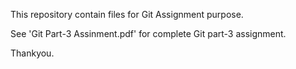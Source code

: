 This repository contain files for Git Assignment purpose.

See 'Git Part-3 Assinment.pdf' for complete Git part-3 assignment.

Thankyou. 
